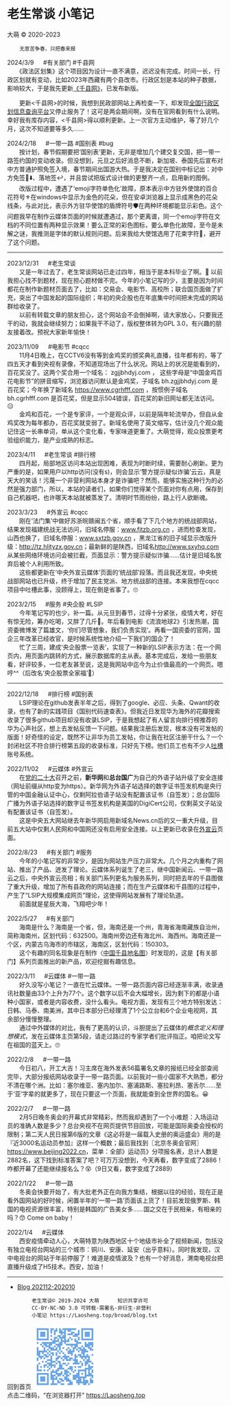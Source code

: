 老生常谈 小笔记
================
大萌 © 2020-2023

		无意苦争春，只把春来报


2024/3/9  　	#有关部门 #千县网  
　　《政法区划集》这个项目因为设计一直不满意，迟迟没有完成。时间一长，行政区划就有变动，比如2023年西藏有两个县改市。行政区划是本站的种子数据，影响较大，于是我先更新[《千县网》](https://laosheng.top/fuwu/qianxian)，已发布新版。

　　更新<千县网>的时候，我想到民政部网站上再检查一下，却发现[全国行政区划信息查询平台](http://xzqh.mca.gov.cn/map)又停止服务了！这可是两会期间啊，没有在官网看到有什么说明。幸好我有库存内容，<千县网>得以顺利更新。上一次官方主动维护，等了好几个月，这次不知道要等多久……


2024/2/18  　	#一带一路 #国别表 #bug  
　　按计划，春节假期要把‘国别表’更新，无非是增加几个建交复交国，把一带一路签约国的变动收录。但没想到，元旦之后好消息不断，新加坡、泰国先后宣布对中方普通护照免签入境，春节期间出国游大热。于是我决定在国别中标记出：对中方免签🔄⬇️、落地签↩️，并且尝试把版式设计做的更整齐一点，启用新的图例。  
　　改版过程中，遭遇了‘emoji字符单色化’故障，原本表示中方驻外使馆的百合花符号⚜在windows中显示为金色的花朵，但在安卓浏览器上显示成黑色的花朵线条，与此对比，表示外方驻华使馆的盾牌符号🛡在两种环境都能显示彩色。这个问题我早在制作云媒体页面的时候就遭遇过，那个更离谱，同一个emoji字符在文档的不同位置有两种显示效果！要么正常的彩色图标，要么单色化故障，至今是未解之谜，我推测是字体的默认规则问题。后来我给大使馆选用了花束字符💐，避开了这个问题。

----

2023/12/31  　	#老生常谈  
　　又是一年过去了，老生常谈网站已走过四年，相当于是本科毕业了啊。🙂 以前我担心找不到题材，现在担心题材做不完。今年的小笔记写的少，主要是因为时间都花在制作新题材页面去了，比如：交易会、电影节、高校所；联合国页面做了扩充，突出了中国发起的国际组织；年初的央企股也在年底集中时间把未完成的网站群给收录了。  
　　以前有转载文章的朋友担心，这个网站会不会倒掉啊，请大家放心，只要我还干的动，我就会继续努力；如果我干不动了，版权整体转为GPL 3.0，有兴趣的朋友接着改。预祝大家新年愉快！


2023/11/09  　	#电影节	#cqcc  
　　11月4日晚上，在CCTV6没有等到金鸡奖的颁奖典礼直播，往年都有的，等了四五天才看到央视有录像，不知道现场出了什么状况。网站上的状况是能看到的，百花奖没了。这两个奖合用一个域名： zgjjbhdyj.com ， 这些字母是“中国金鸡百花电影节”的拼音缩写，浏览器访问默认是金鸡奖，子域名 bh.zgjjbhdyj.com 是百花奖；今年换了新域名 <https://www.cgrhfff.com> ，按惯例子域名 bh.cgrhfff.com 是百花奖，但是显示504错误，百花奖的新旧网址都无法访问。😑  
　　金鸡和百花，一个是专家评，一个是观众评，以前是隔年轮流举办，但自从金鸡奖改为每年都办，百花奖就变弱了。新域名使用了英文缩写，估计没几个观众能记住这一长串单词，单从这个变化看，专家味道更重了。大萌觉得，观众投票更考验组织能力，是产业成熟的标志。


2023/4/11  　	#老生常谈	#排行榜  
　　四月起，局部地区访问本站出现困难，表现为时断时续，需要耐心刷新。更为严重的是，如果用户以http访问(没有s)，则会显示‘警方提示疑似诈骗’云云，真是天大的笑话！污蔑一个非营利网站本身才是诈骗吧？然而，能够实施这种行为的必然是强力部门，所以，本站的读者们，如果你们觉得某个页面对你有点用，保存到自己机器吧，也许哪天本站就被蒸发了。清明时节雨纷纷，路上行人欲断魂。<!-- 网上行舟欲断魂；借问净土何处有，默然心中一盏灯。 -->


2023/3/23  　	#外宣云	#cqcc  
　　刚在‘法门集’中做好苏浙皖赣闽五个省，顺手看了下几个地方的统战部网站，结果发现福建统战无法访问，旧域名停服：www.fjtzb.org.cn ，进而检查发现，山西也换了，旧域名停服：www.sxtzb.gov.cn ，黑龙江省的旧子域显示改版升级：<http://tz.hljtyzx.gov.cn>；最新鲜的是陕西，旧域名<http://www.sxyhq.com>从某些网络环境访问会被拦截，页面显示：警方提示疑似诈骗……估计是旧域名放弃后被个人利用所致。  
　　这些都更新在‘中央外宣云媒体’页面的‘统战部’段落。而且我还发现，中央统战部网站也已升级，终于增加了民主党派、地方统战部的连接。本来我想在cqcc项目中吐槽此事，没顾得上，现在倒是省事了。🙄


2023/2/15  　	#服务 #央企股 #LSIP  
　　今年笔记写的也少，补一篇。从元旦到春节，过得十分紧张，疫情大考，好在有惊无险，筹办吃喝，又胖了几斤🤤。年后看到电影《流浪地球2》引发热潮，国资委微博发了篇雄文，‘你们尽管想象，我们负责实现’。再看一国资委的官网，国企三年改革已经收官，是时候系统性地介绍一下我们的国企了！  
　　忙了三周，建成‘央企股票一览表’，实现了一种新的LSIP表示方法：在一个网页内，用页面内跳转的方式，展示数据库的主从表。基本完成后，发给一些朋友看，好评较多，一位老友甚至说，这是我网站中迄今为止价值最高的一个网页。嗯哼^^（后改名‘央企股票全家福’🧧）

----

2022/12/18  　	#排行榜	#国别表  
　　LSIP理论在github发表半年之后，得到了google、必应、头条、Qwant的收录，也有了新的实践项目《国别代码速查表》。但我近日发现华为海外的花瓣搜索收录了很多github项目却没有收录LSIP，于是我想起了有人留言向排行榜推荐的华为心声社区，想上去发帖反馈一下问题。结果我注册后发现，根本没有可发帖的版面！好奇怪的设定，既然不让非华为员工发帖，你让我在社区注册干什么？一个封闭社区不符合排行榜第五段的收录标准，只好先下榜。他们员工也有不少人[吐槽](https://xinsheng.huawei.com/cn/index.php?app=forum&mod=List&class=461&cate=427)账号系统。


2022/11/02  　	#云媒体 #外宣云  
　　在[党的二十大](https://english.news.cn/special/cpc20/)召开之前，**新华网**和**总台国广**为自己的外语子站升级了安全连接（网址前缀从http变为https）。新华网为外语子站选择的数字证书签发机构是央行管的中国金融认证中心，仅剩阿拉伯语子站没有配置该证书（自签发）；总台国际广播为外语子站选择的数字证书签发机构是美国的DigiCert公司，仅剩英文子站没有配置该证书（自签发）。  
　　这是中央五大网站继去年新华网启用新域名News.cn后的又一重大升级，目前五大站中仅剩人民网和中国网还没有启用安全连接。以上更新已收录在[外宣云](../fly/waixuan.html)页面。


2022/8/23  　	#有关部门 #服务  
　　今年的小笔记写的非常少，是因为网站生产压力非常大。几个月之内重构了网站、推出了产品、迸发了理论。云媒体系列诞生了老三，继中国新闻云、一带一路云之后，中央外宣云亮相；有关部门系列更名为服务系列，同时把去年的千县图做了重大升级，增加了所有县政府的网站连接；而在生产云媒体和千县图的过程中，产生了“LSIP大规模集成网页”理论，这使得网站发展有了理论轨道。  
　　前面就是星辰大海，飞翔吧少年！


2022/5/27  　	#有关部门  
　　海南是什么？海南是一个省，但，海南还是一个州，青海省海南藏族自治州，简称海南州，区划代码：632500。海南州旁边还有海北州、海西州。海南还是一个区，内蒙古乌海市的市辖区，海南区，区划代码：150303。  
　　这个有趣的同名现象是在制作〈[中国千县地名图](../fuwu/qianxian)〉时发现的，这是【有关部门】系列页面推出的新产品，欢迎挖掘有趣信息。


2022/3/11  　	#云媒体 #一带一路  
　　好久没写小笔记？一直在忙云媒体。一带一路页面内容已经逐渐丰满，收录通讯社数量由33个上升为77个。这个数字以后不会大幅增长，因为剩下的都是小语种小国家，或者是内容收费，没什么看头。电视方面，发现有三个地方特别发达：日韩、马泰、南美洲，其中日本部分已经理清了1个公立台和6个企业电视网，其余部分慢慢整理。  
　　通过中外媒体的对比，我有了更高的认识，斗胆提出了云媒体的*概念定义和理想模式*，发在云媒体主页第5段，请走过路过的专家学者们批评指正。咱把论文写在祖国的蓝天上。🙄

2022/2/8  　	#一带一路  
　　今日初八，开工大吉！习主席在海外发表56篇署名文章的报纸已经全部查阅完毕，大部分报纸网站收录于一带一路页面。以前我对一些小国家不大熟悉，都分不清在哪个洲。比如：塞尔维亚、塞内加尔、塞浦路斯、塞拉利昂、塞舌尔……至于‘亚’字辈的就更多了，现在只要这一个页面，我就能查到全世界的国名。😀

2022/2/7  　	#一带一路  
　　2月5日晚冬奥会的开幕式非常精彩，然而我却遇到了一个小难题：入场运动员的准确人数是多少？总台央视不在网页提供节目回放，可能是国际奥委会授权的限制；第二天人民日报第6版的文章《这必将是一届载入史册的奥运盛会》用的是『近3000名运动员参加』这样一个概数；最后我找到〖北京冬奥会官网〗<https://www.beijing2022.cn>，菜单：全部》运动员》分项报名表，总计人数是2882名，这下找到标准答案了吧？可万万没想到，今天再看，数字变成了2886！咋都开幕了还能继续报名么？😵（9日又看，数字变成了2889）

2022/1/22  　	#一带一路  
　　冬奥会快要开始了，有大批老外正在向我方集结，根据以往的经验，现在正是看外国网站的好时候，闲置半年的‘一带一路’页面该上货了！目前发现俄罗斯、韩国的电视资源很丰富，特别是韩国的广告美女多……国之交在于民相亲，有相亲的吗？😙 Come on baby！

2022/1/4  　	#云媒体  
　　西安疫情牵动人心，大萌特意为陕西地区十个地级市补全了视频新闻，包括没有独立电视台网站的三个城市：铜川、安康、延安（出乎意料）。同时我发现，汉中电视台的网站于年前停服了！难道是疫情波及？也有一个好消息，渭南电视台把直播升级成了H5技术。西安，加油！

----

+	[Blog 202112-202010](blog-2021)

```
		老生常谈© 2019-2024 大萌  	知识共享许可
		CC-BY-NC-ND 3.0	可转载-需署名-非衍生-非营利
		小笔记	https://Laosheng.top/broad/blog.txt
```

回到首页
<a href=".." title="返回老生常谈首页"><img src="../indexQR-Blue.png" /></a>  
点击二维码，“在浏览器打开” https://Laosheng.top
